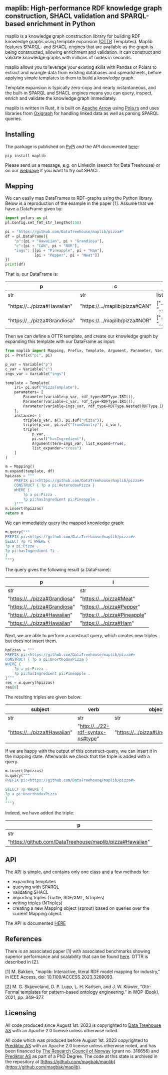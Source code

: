 ## maplib: High-performance RDF knowledge graph construction, SHACL validation and SPARQL-based enrichment in Python
maplib is a knowledge graph construction library for building RDF knowledge graphs using template expansion ([OTTR](https://ottr.xyz/) Templates). Maplib features SPARQL- and SHACL-engines that are available as the graph is being constructed, allowing enrichment and validation. It can construct and validate knowledge graphs with millions of nodes in seconds.

maplib allows you to leverage your existing skills with Pandas or Polars to extract and wrangle data from existing databases and spreadsheets, before applying simple templates to them to build a knowledge graph. 

Template expansion is typically zero-copy and nearly instantaneous, and the built-in SPARQL and SHACL engines means you can query, inspect, enrich and validate the knowledge graph immediately.      

maplib is written in Rust, it is built on [Apache Arrow](https://arrow.apache.org/) using [Pola.rs](https://www.pola.rs/) and uses libraries from [Oxigraph](https://github.com/oxigraph/oxigraph) for handling linked data as well as parsing SPARQL queries.

## Installing
The package is published on [PyPi](https://pypi.org/project/maplib/) and the API documented [here](https://datatreehouse.github.io/maplib/maplib/maplib.html):
```shell
pip install maplib
```
Please send us a message, e.g. on LinkedIn (search for Data Treehouse) or on our [webpage](https://www.data-treehouse.com/contact-8) if you want to try out SHACL.  

## Mapping
We can easily map DataFrames to RDF-graphs using the Python library. Below is a reproduction of the example in the paper [1]. Assume that we have a DataFrame given by: 

```python
import polars as pl
pl.Config.set_fmt_str_lengths(150)

pi = "https://github.com/DataTreehouse/maplib/pizza#"
df = pl.DataFrame({
    "p":[pi + "Hawaiian", pi + "Grandiosa"],
    "c":[pi + "CAN", pi + "NOR"],
    "ings": [[pi + "Pineapple", pi + "Ham"],
             [pi + "Pepper", pi + "Meat"]]
})
print(df)
```
That is, our DataFrame is:

| p                             | c                              | ings                                     |
|-------------------------------|--------------------------------|------------------------------------------|
| str                           | str                            | list[str]                                |
| "https://.../pizza#Hawaiian"  | "https://.../maplib/pizza#CAN" | [".../pizza#Pineapple", ".../pizza#Ham"] |
| "https://.../pizza#Grandiosa" | "https://.../maplib/pizza#NOR" | [".../pizza#Pepper", ".../pizza#Meat"]   |

Then we can define a OTTR template, and create our knowledge graph by expanding this template with our DataFrame as input:
```python
from maplib import Mapping, Prefix, Template, Argument, Parameter, Variable, RDFType, triple, a
pi = Prefix("pi", pi)

p_var = Variable("p")
c_var = Variable("c")
ings_var = Variable("ings")

template = Template(
    iri= pi.suf("PizzaTemplate"),
    parameters= [
        Parameter(variable=p_var, rdf_type=RDFType.IRI()),
        Parameter(variable=c_var, rdf_type=RDFType.IRI()),
        Parameter(variable=ings_var, rdf_type=RDFType.Nested(RDFType.IRI()))
    ],
    instances= [
        triple(p_var, a(), pi.suf("Pizza")),
        triple(p_var, pi.suf("fromCountry"), c_var),
        triple(
            p_var, 
            pi.suf("hasIngredient"), 
            Argument(term=ings_var, list_expand=True), 
            list_expander="cross")
    ]
)

m = Mapping()
m.expand(template, df)
hpizzas = """
    PREFIX pi:<https://github.com/DataTreehouse/maplib/pizza#>
    CONSTRUCT { ?p a pi:HeterodoxPizza } 
    WHERE {
        ?p a pi:Pizza .
        ?p pi:hasIngredient pi:Pineapple .
    }"""
m.insert(hpizzas)
return m
```

We can immediately query the mapped knowledge graph:

```python
m.query("""
PREFIX pi:<https://github.com/DataTreehouse/maplib/pizza#>
SELECT ?p ?i WHERE {
?p a pi:Pizza .
?p pi:hasIngredient ?i .
}
""")
```

The query gives the following result (a DataFrame):

| p                               | i                                     |
|---------------------------------|---------------------------------------|
| str                             | str                                   |
| "<https://.../pizza#Grandiosa>" | "<https://.../pizza#Meat>"      |
| "<https://.../pizza#Grandiosa>" | "<https://.../pizza#Pepper>"    |
| "<https://.../pizza#Hawaiian>"  | "<https://.../pizza#Pineapple>" |
| "<https://.../pizza#Hawaiian>"  | "<https://.../pizza#Ham>"       |

Next, we are able to perform a construct query, which creates new triples but does not insert them. 

```python
hpizzas = """
PREFIX pi:<https://github.com/DataTreehouse/maplib/pizza#>
CONSTRUCT { ?p a pi:UnorthodoxPizza } 
WHERE {
    ?p a pi:Pizza .
    ?p pi:hasIngredient pi:Pineapple .
}"""
res = m.query(hpizzas)
res[0]
```

The resulting triples are given below:

| subject                        | verb                                 | object                                |
|--------------------------------|--------------------------------------|---------------------------------------|
| str                            | str                                  | str                                   |
| "<https://.../pizza#Hawaiian>" | "<http://.../22-rdf-syntax-ns#type>" | "<https://.../pizza#UnorthodoxPizza>" |

If we are happy with the output of this construct-query, we can insert it in the mapping state. Afterwards we check that the triple is added with a query.

```python
m.insert(hpizzas)
m.query("""
PREFIX pi:<https://github.com/DataTreehouse/maplib/pizza#>

SELECT ?p WHERE {
?p a pi:UnorthodoxPizza
}
""")
```

Indeed, we have added the triple: 

| p                                                          |
|------------------------------------------------------------|
| str                                                        |
| "<https://github.com/DataTreehouse/maplib/pizza#Hawaiian>" |

## API
The [API](https://datatreehouse.github.io/maplib/maplib/maplib.html) is simple, and contains only one class and a few methods for:
- expanding templates
- querying with SPARQL
- validating SHACL
- importing triples (Turtle, RDF/XML, NTriples)
- writing triples (NTriples)
- creating a new Mapping object (sprout) based on queries over the current Mapping object.

The API is documented [HERE](https://datatreehouse.github.io/maplib/maplib/maplib.html)

## References
There is an associated paper [1] with associated benchmarks showing superior performance and scalability that can be found [here](https://ieeexplore.ieee.org/document/10106242). OTTR is described in [2].

[1] M. Bakken, "maplib: Interactive, literal RDF model mapping for industry," in IEEE Access, doi: 10.1109/ACCESS.2023.3269093.

[2] M. G. Skjæveland, D. P. Lupp, L. H. Karlsen, and J. W. Klüwer, “Ottr: Formal templates for pattern-based ontology engineering.” in WOP (Book),
2021, pp. 349–377.

## Licensing
All code produced since August 1st. 2023 is copyrighted to [Data Treehouse AS](https://www.data-treehouse.com/) with an Apache 2.0 license unless otherwise noted. 

All code which was produced before August 1st. 2023 copyrighted to [Prediktor AS](https://www.prediktor.com/) with an Apache 2.0 license unless otherwise noted, and has been financed by [The Research Council of Norway](https://www.forskningsradet.no/en/) (grant no. 316656) and [Prediktor AS](https://www.prediktor.com/) as part of a PhD Degree. The code at this state is archived in the repository at [https://github.com/magbak/maplib](https://github.com/magbak/maplib).
